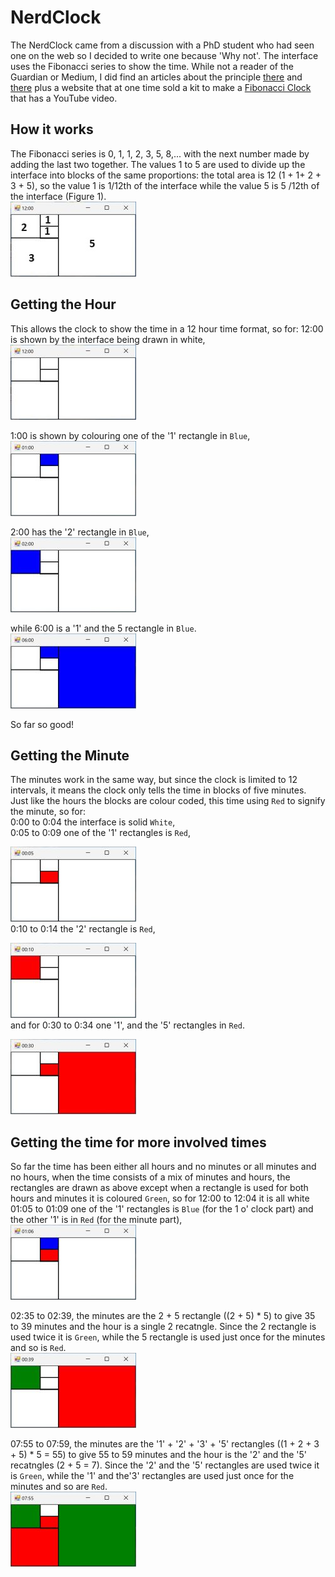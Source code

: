 # NerdClock
The NerdClock came from a discussion with a PhD student who had seen one on the web so I decided to write one because 'Why not'. The interface uses the Fibonacci series to show the time. While not a reader of the Guardian or Medium, I did find an articles about the principle [there](https://www.theguardian.com/science/alexs-adventures-in-numberland/2015/may/09/fibonacci-clock-can-you-tell-the-time-on-the-worlds-most-stylish-nerd-timepiece) and [there](https://medium.com/@shubhamk008/fibonacci-clock-the-geeks-clock-finally-decoded-54f5ef50649a) plus a website that at one time sold a kit to make a [Fibonacci Clock](https://mathsgear.co.uk/products/fibonacci-clock) that has a YouTube video.

## How it works

The Fibonacci series is 0, 1, 1, 2, 3, 5, 8,... with the next number made by adding the last two together. The values 1 to 5 are used to divide up the interface into blocks of the same proportions: the total area is 12 (1 + 1+ 2 + 3 + 5), so the value 1 is 1/12th of the interface while the value 5 is 5 /12th of the interface (Figure 1).    
![Figure 1](images/figure1.jpg)  

## Getting the Hour

This allows the clock to show the time in a 12 hour time format, so for: 
12:00 is shown by the interface being drawn in white,   
![Figure 2](images/figure2.jpg)  

1:00 is shown by colouring one of the '1' rectangle in ```Blue```,   
![Figure 3](images/figure3.jpg)   

2:00 has the '2' rectangle in ```Blue```,    
![Figure 4](images/figure4.jpg)   

while 6:00 is a '1' and the 5 rectangle in ```Blue```.   
![Figure 5](images/figure5.jpg)   

So far so good!

## Getting the Minute

The minutes work in the same way, but since the clock is limited to 12 intervals, it means the clock only tells the time in blocks of five minutes.  
Just like the hours the blocks are colour coded, this time using ``Red`` to signify the minute, so for:   
0:00 to 0:04 the interface is solid ```White```,  
0:05 to 0:09 one of the '1' rectangles is ```Red```,   

![Figure 6](images/figure6.jpg)   
0:10 to 0:14 the '2' rectangle is ```Red```,   

![Figure 7](images/figure7.jpg)   
and for 0:30 to 0:34 one '1',  and the '5' rectangles in ``Red``.   

![Figure 8](images/figure8.jpg)   

## Getting the time for more involved times

So far the time has been either all hours and no minutes or all minutes and no hours, when the time consists of a mix of minutes and hours, the rectangles are drawn as above except when a rectangle is used for both hours and minutes it is coloured ```Green```, so for 
12:00 to 12:04 it is all white
01:05 to 01:09 one of the '1' rectangles is ```Blue``` (for the 1 o' clock part) and the other '1' is in ```Red``` (for the minute part),   
![Figure 9](images/figure9.jpg)   

02:35 to 02:39, the minutes are the 2 + 5 rectangle  ((2 + 5) * 5) to give 35 to 39 minutes and the hour is a single 2 recatngle. Since the 2 rectangle is used twice it is ```Green```, while the 5 rectangle is used just once for the minutes and so is ```Red```.   
![Figure 10](images/figure10.jpg)   

07:55 to 07:59, the minutes are the '1' + '2' + '3' + '5' rectangles  ((1 + 2 + 3 + 5) * 5 = 55) to give 55 to 59 minutes and the hour is the '2' and the '5' recatngles  (2 + 5 = 7). Since the '2' and the '5' rectangles are used twice it is ```Green```, while the '1' and the'3' rectangles are used just once for the minutes and so are ```Red```.   
![Figure 11](images/figure11.jpg)   
 
